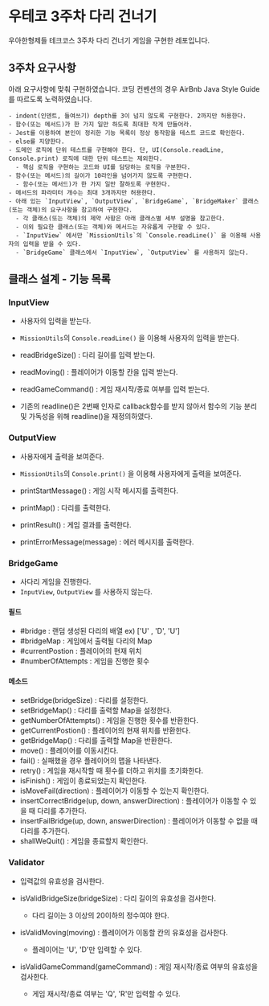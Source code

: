 # 우테코 3주차 다리 건너기

우아한형제들 테크코스 3주차 다리 건너기 게임을 구현한 레포입니다.

## 3주차 요구사항

아래 요구사항에 맞춰 구현하였습니다. 코딩 컨벤션의 경우 AirBnb Java Style Guide를 따르도록 노력하였습니다.

```
- indent(인덴트, 들여쓰기) depth를 3이 넘지 않도록 구현한다. 2까지만 허용한다.
- 함수(또는 메서드)가 한 가지 일만 하도록 최대한 작게 만들어라.
- Jest를 이용하여 본인이 정리한 기능 목록이 정상 동작함을 테스트 코드로 확인한다.
- else를 지양한다.
- 도메인 로직에 단위 테스트를 구현해야 한다. 단, UI(Console.readLine, Console.print) 로직에 대한 단위 테스트는 제외한다.
  - 핵심 로직을 구현하는 코드와 UI를 담당하는 로직을 구분한다.
- 함수(또는 메서드)의 길이가 10라인을 넘어가지 않도록 구현한다.
  - 함수(또는 메서드)가 한 가지 일만 잘하도록 구현한다.
- 메서드의 파라미터 개수는 최대 3개까지만 허용한다.
- 아래 있는 `InputView`, `OutputView`, `BridgeGame`, `BridgeMaker` 클래스(또는 객체)의 요구사항을 참고하여 구현한다.
  - 각 클래스(또는 객체)의 제약 사항은 아래 클래스별 세부 설명을 참고한다.
  - 이외 필요한 클래스(또는 객체)와 메서드는 자유롭게 구현할 수 있다.
  - `InputView` 에서만 `MissionUtils`의 `Console.readLine()` 을 이용해 사용자의 입력을 받을 수 있다.
  - `BridgeGame` 클래스에서 `InputView`, `OutputView` 를 사용하지 않는다.
```
## 클래스 설계 - 기능 목록

### InputView

- 사용자의 입력을 받는다.
- `MissionUtils`의 `Console.readLine()` 을 이용해 사용자의 입력을 받는다.

- readBridgeSize() : 다리 길이를 입력 받는다.
- readMoving() : 플레이어가 이동할 칸을 입력 받는다.
- readGameCommand() : 게임 재시작/종료 여부를 입력 받는다.

- 기존의 readline()은 2번째 인자로 callback함수를 받지 않아서 함수의 기능 분리 및 가독성을 위해 readline()을 재정의하였다.

### OutputView

- 사용자에게 출력을 보여준다.
- `MissionUtils`의 `Console.print()` 을 이용해 사용자에게 출력을 보여준다.

- printStartMessage() : 게임 시작 메시지를 출력한다.
- printMap() : 다리를 출력한다.
- printResult() : 게임 결과를 출력한다.
- printErrorMessage(message) : 에러 메시지를 출력한다.

### BridgeGame

- 사다리 게임을 진행한다.
- `InputView`, `OutputView` 를 사용하지 않는다.

#### 필드

- #bridge : 랜덤 생성된 다리의 배열 ex) ['U' , 'D', 'U']
- #bridgeMap : 게임에서 출력될 다리의 Map
- #currentPostion : 플레이어의 현재 위치
- #numberOfAttempts : 게임을 진행한 횟수

#### 메소드

- setBridge(bridgeSize) : 다리를 설정한다.
- setBridgeMap() : 다리를 출력할 Map을 설정한다.
- getNumberOfAttempts() : 게임을 진행한 횟수를 반환한다.
- getCurrentPostion() : 플레이어의 현재 위치를 반환한다.
- getBridgeMap() : 다리를 출력할 Map을 반환한다.
- move() : 플레이어를 이동시킨다.
- fail() : 실패했을 경우 플레이어의 맵을 나타낸다.
- retry() : 게임을 재시작할 때 횟수를 더하고 위치를 초기화한다.
- isFinish() : 게임이 종료되었는지 확인한다.
- isMoveFail(direction) : 플레이어가 이동할 수 있는지 확인한다.
- insertCorrectBridge(up, down, answerDirection) : 플레이어가 이동할 수 있을 때 다리를 추가한다.
- insertFailBridge(up, down, answerDirection) : 플레이어가 이동할 수 없을 때 다리를 추가한다.
- shallWeQuit() : 게임을 종료할지 확인한다.

### Validator

- 입력값의 유효성을 검사한다.

- isValidBridgeSize(bridgeSize) : 다리 길이의 유효성을 검사한다.
  - 다리 길이는 3 이상의 20이하의 정수여야 한다.
- isValidMoving(moving) : 플레이어가 이동할 칸의 유효성을 검사한다.
  - 플레이어는 'U', 'D'만 입력할 수 있다.
- isValidGameCommand(gameCommand) : 게임 재시작/종료 여부의 유효성을 검사한다.
  - 게임 재시작/종료 여부는 'Q', 'R'만 입력할 수 있다.
